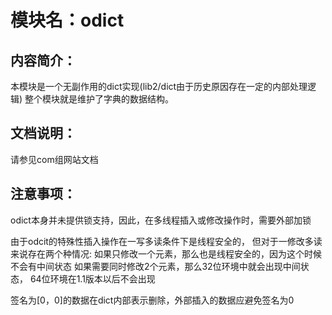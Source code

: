 # 模块名：odict

## 内容简介：
本模块是一个无副作用的dict实现(lib2/dict由于历史原因存在一定的内部处理逻辑)
整个模块就是维护了字典的数据结构。

## 文档说明：
请参见com组网站文档

## 注意事项：
odict本身并未提供锁支持，因此，在多线程插入或修改操作时，需要外部加锁

由于odcit的特殊性插入操作在一写多读条件下是线程安全的，
但对于一修改多读来说存在两个种情况:
如果只修改一个元素，那么也是线程安全的，因为这个时候不会有中间状态
如果需要同时修改2个元素，那么32位环境中就会出现中间状态， 64位环境在1.1版本以后不会出现

签名为[0，0]的数据在dict内部表示删除，外部插入的数据应避免签名为0

